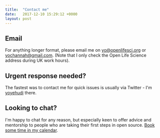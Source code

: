 ```yaml
---
title:  "Contact me"
date:   2017-12-10 15:29:12 +0000
layout: post
---
```


## Email
For anything longer format, please email me on [yo@openlifesci.org](mailto:yo@openlifesci.org) or [yochannah@gmail.com](mailto:yochannah@gmail.com). (Note that I only check the Open Life Science address during UK work hours).

## Urgent response needed?

The fastest was to contact me for quick issues is usually via Twitter - I'm [yoyehudi](twitter.com/yoyehudi) there.

## Looking to chat?

 I'm happy to chat for any reason, but especially keen to offer advice and mentorship to people who are taking their first steps in open source. [Book some time in my calendar](/calendar).
